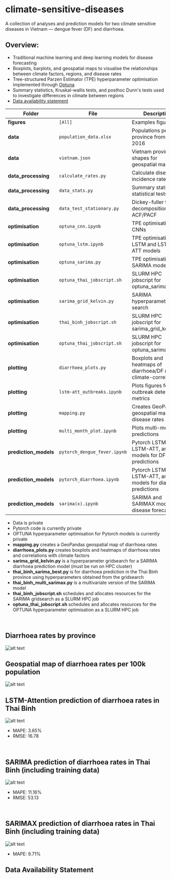 # climate-sensitive-diseases

A collection of analyses and prediction models for two climate sensitive diseases in Vietnam — dengue fever (DF) and diarrhoea.

## Overview:
 - Traditional machine learning and deep learning models for disease forecasting
 - Boxplots, barplots, and geospatial maps to visualise the relationships between climate factors, regions, and disease rates
 - Tree-structured Parzen Estimator (TPE) hyperparameter optimisation implemented through [Optuna](https://github.com/optuna/optuna)
 - Summary statistics, Kruskal-wallis tests, and posthoc Dunn's tests used to investigate differences in climate between regions
 - [Data availability statement](#data-availability-statement)


| Folder                     | File                          | Description                                                        |
| -------------------------- | ----------------------------- | ------------------------------------------------------------------ |
| **figures**                | `[All]`                       | Examples figures                                                   |
| **data**                   | `population_data.xlsx`        | Populations per province from 1997–2016                            |
| **data**                   | `vietnam.json`                | Vietnam province shapes for geospatial mapping                     |
| **data_processing**        | `calculate_rates.py`          | Calculate disease incidence rates                                  |
| **data_processing**        | `data_stats.py`               | Summary stats and statistical tests                                |
| **data_processing**        | `data_test_stationary.py`     | Dickey-fuller test, decomposition, ACF/PACF                        |
| **optimisation**           | `optuna_cnn.ipynb`            | TPE optimisation of CNNs                                           |
| **optimisation**           | `optuna_lstm.ipynb`           | TPE optimisation of LSTM and LSTM-ATT models                       |
| **optimisation**           | `optuna_sarima.py`            | TPE optimisation of SARIMA models                                  | 
| **optimisation**           | `optuna_thai_jobscript.sh`    | SLURM HPC jobscript for optuna_sarima.py                           |
| **optimisation**           | `sarima_grid_kelvin.py`       | SARIMA hyperparameter grid search                                  |
| **optimisation**           | `thai_binh_jobscript.sh`      | SLURM HPC jobscript for sarima_grid_kelvin.py                      |
| **optimisation**           | `optuna_thai_jobscript.sh`    | SLURM HPC jobscript for optuna_sarima.py                           |
| **plotting**               | `diarrhoea_plots.py`          | Boxplots and heatmaps of diarrhoea/DF rates & climate-correlations |
| **plotting**               | `lstm-att_outbreaks.ipynb`    | Plots figures for outbreak detection metrics                       |
| **plotting**               | `mapping.py`                  | Creates GeoPandas geospatial maps of disease rates                 |
| **plotting**               | `multi_month_plot.ipynb`      | Plots multi-month predictions                                      |
| **prediction_models**      | `pytorch_dengue_fever.ipynb`  | Pytorch LSTM, LSTM-ATT, and CNN models for DF predictions          |
| **prediction_models**      | `pytorch_diarrhoea.ipynb`     | Pytorch LSTM, LSTM-ATT, and CNN models for diarrhoea predictions   |
| **prediction_models**      | `sarima(x).ipynb`             | SARIMA and SARIMAX models for disease forecasting                  |






 - Data is private
 - Pytorch code is currently private
 - OPTUNA hyperparameter optimisation for Pytorch models is currently private
 - **mapping.py** creates a GeoPandas geospatial map of diarrhoea rates
 - **diarrhoea_plots.py** creates boxplots and heatmaps of diarrhoea rates and correlations with climate factors
 - **sarima_grid_kelvin.py** is a hyperparameter gridsearch for a SARIMA diarrhoea prediction model (must be run on HPC cluster)
 - **thai_binh_sarima_best.py** is for diarrhoea prediction in the Thai Binh province using hyperparameters obtained from the gridsearch
 - **thai_binh_multi_sarimax.py** is a multivariate version of the SARIMA model
 - **thai_binh_jobscript.sh** schedules and allocates resources for the SARIMA gridsearch as a SLURM HPC job
 - **optuna_thai_jobscript.sh** schedules and allocates resources for the OPTUNA hyperparameter optimisation as a SLURM HPC job
<br />

## Diarrhoea rates by province
![alt text](https://github.com/mullach/climate-sensitive-diseases/blob/main/Figures/diarrhoea_rates_by_province.png?raw=true)
<br />

## Geospatial map of diarrhoea rates per 100k population
![alt text](https://github.com/mullach/climate-sensitive-diseases/blob/main/Figures/diarrhoea_rates_map.png?raw=true)
<br />

## LSTM-Attention prediction of diarrhoea rates in Thai Binh
![alt text](https://github.com/mullach/climate-sensitive-diseases/blob/main/Figures/thai_binh_lstm_att.png?raw=true)
 - MAPE: 3.65%
 - RMSE: 16.78
<br />

## SARIMA prediction of diarrhoea rates in Thai Binh (including training data)
![alt text](https://github.com/mullach/climate-sensitive-diseases/blob/main/Figures/thai_binh_SARIMA.png?raw=true)
 - MAPE: 11.16%
 - RMSE: 53.13
<br />

## SARIMAX prediction of diarrhoea rates in Thai Binh (including training data)
![alt text](https://github.com/mullach/climate-sensitive-diseases/blob/main/Figures/thai_binh_multi_SARIMAX.png?raw=true)
 - MAPE: 9.71%

## Data Availability Statement

